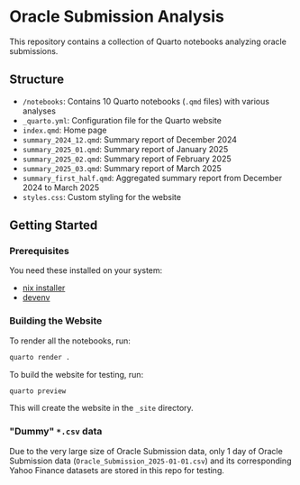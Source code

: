 # Oracle Submission Analysis

This repository contains a collection of Quarto notebooks analyzing oracle submissions.

## Structure

- `/notebooks`: Contains 10 Quarto notebooks (`.qmd` files) with various analyses
- `_quarto.yml`: Configuration file for the Quarto website
- `index.qmd`: Home page
- `summary_2024_12.qmd`: Summary report of December 2024
- `summary_2025_01.qmd`: Summary report of January 2025
- `summary_2025_02.qmd`: Summary report of February 2025
- `summary_2025_03.qmd`: Summary report of March 2025
- `summary_first_half.qmd`: Aggregated summary report from December 2024 to March 2025
- `styles.css`: Custom styling for the website

## Getting Started

### Prerequisites

You need these installed on your system:

- [nix installer](https://zero-to-nix.com/concepts/nix-installer)
- [devenv](https://devenv.sh/getting-started/)

### Building the Website

To render all the notebooks, run:

```bash
quarto render .
```

To build the website for testing, run:

```bash
quarto preview
```

This will create the website in the `_site` directory.

### "Dummy" `*.csv` data

Due to the very large size of Oracle Submission data, only 1 day of Oracle Submission data (`Oracle_Submission_2025-01-01.csv`) and its corresponding Yahoo Finance datasets are stored in this repo for testing.
